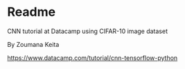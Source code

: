 # Readme
CNN tutorial at Datacamp using CIFAR-10 image dataset

By Zoumana Keita

https://www.datacamp.com/tutorial/cnn-tensorflow-python
